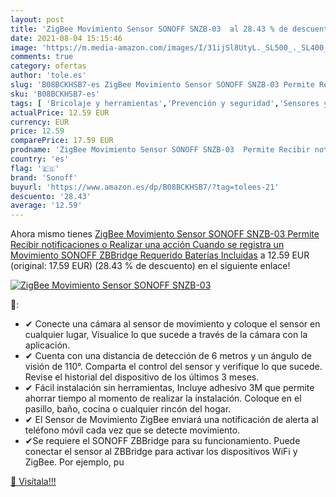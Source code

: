 ```yaml
---
layout: post
title: 'ZigBee Movimiento Sensor SONOFF SNZB-03  al 28.43 % de descuento'
date: 2021-08-04 15:15:46
image: 'https://m.media-amazon.com/images/I/31ijSl8UtyL._SL500_._SL400_.jpg'
comments: true
category: ofertas
author: 'tole.es'
slug: 'B08BCKHSB7-es ZigBee Movimiento Sensor SONOFF SNZB-03 Permite Recibir...'
sku: 'B08BCKHSB7-es'
tags: [ 'Bricolaje y herramientas','Prevención y seguridad','Sensores y detectores de seguridad','sonoff', ]
actualPrice: 12.59 EUR
currency: EUR
price: 12.59
comparePrice: 17.59 EUR
prodname: 'ZigBee Movimiento Sensor SONOFF SNZB-03  Permite Recibir notificaciones o Realizar una acción Cuando se registra un Movimiento  SONOFF ZBBridge Requerido  Baterías Incluidas'
country: 'es'
flag: '🇪🇸'
brand: 'Sonoff'
buyurl: 'https://www.amazon.es/dp/B08BCKHSB7/?tag=tolees-21'
descuento: '28.43'
average: '12.59'
---
```


Ahora mismo tienes [ZigBee Movimiento Sensor SONOFF SNZB-03  Permite Recibir notificaciones o Realizar una acción Cuando se registra un Movimiento  SONOFF ZBBridge Requerido  Baterías Incluidas](https://www.amazon.es/dp/B08BCKHSB7/?tag=tolees-21) a 12.59 EUR (original: 17.59 EUR) (28.43 %  de descuento) en el siguiente enlace!

[![ZigBee Movimiento Sensor SONOFF SNZB-03 ](https://m.media-amazon.com/images/I/31ijSl8UtyL._SL500_._SL400_.jpg)](https://www.amazon.es/dp/B08BCKHSB7/?tag=tolees-21)

🔎:

- ✔ Conecte una cámara al sensor de movimiento y coloque el sensor en cualquier lugar, Visualice lo que sucede a través de la cámara con la aplicación.
- ✔ Cuenta con una distancia de detección de 6 metros y un ángulo de visión de 110°. Comparta el control del sensor y verifique lo que sucede. Revise el historial del dispositivo de los últimos 3 meses.
- ✔ Fácil instalación sin herramientas, Incluye adhesivo 3M que permite ahorrar tiempo al momento de realizar la instalación. Coloque en el pasillo, baño, cocina o cualquier rincón del hogar.
- ✔ El Sensor de Movimiento ZigBee enviará una notificación de alerta al teléfono móvil cada vez que se detecte movimiento.
- ✔Se requiere el SONOFF ZBBridge para su funcionamiento. Puede conectar el sensor al ZBBridge para activar los dispositivos WiFi y ZigBee. Por ejemplo, pu

[🛒 Visítala!!!](https://www.amazon.es/dp/B08BCKHSB7/?tag=tolees-21)
